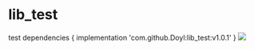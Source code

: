 # lib_test
test
	dependencies {
	        implementation 'com.github.Doyl:lib_test:v1.0.1'
	}
[![](https://jitpack.io/v/Doyl/lib_test.svg)](https://jitpack.io/#Doyl/lib_test)
